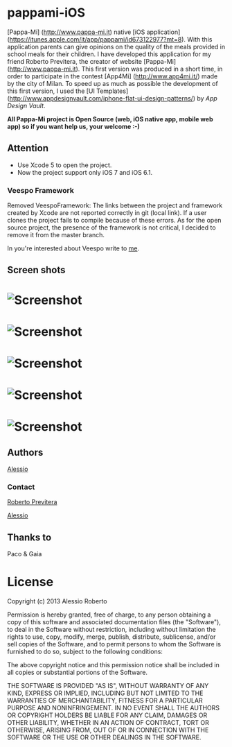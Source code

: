 pappami-iOS
===========

[Pappa-Mi] (http://www.pappa-mi.it) native [iOS application] (https://itunes.apple.com/it/app/pappami/id673122977?mt=8). With this application parents can give opinions on the quality of the meals provided in school meals for their children.
I have developed this application for my friend Roberto Previtera, the creator of website [Pappa-Mi] (http://www.pappa-mi.it).
This first version was produced in a short time, in order to participate in the contest [App4Mi] (http://www.app4mi.it/) made ​​by the city of Milan.
To speed up as much as possible the development of this first version, I used the [UI Templates] (http://www.appdesignvault.com/iphone-flat-ui-design-patterns/) by *App Design Vault*.

**All Pappa-Mi project is Open Source (web, iOS native app, mobile web app) so if you want help us, your welcome :-)**

## Attention

- Use Xcode 5 to open the project.
- Now the project support only iOS 7 and iOS 6.1.

### Veespo Framework

Removed VeespoFramework: 
The links between the project and framework created by Xcode are not reported correctly in git (local link). If a user clones the project fails to compile because of these errors. 
As for the open source project, the presence of the framework is not critical, I decided to remove it from the master branch.

In you're interested about Veespo write to [me](mailto:robero@veespo.com).

## Screen shots
# ![Screenshot](https://raw.github.com/darthpelo/pappami-iOS/master/Images/login.png)
# ![Screenshot](https://raw.github.com/darthpelo/pappami-iOS/master/Images/menu.png)
# ![Screenshot](https://raw.github.com/darthpelo/pappami-iOS/master/Images/list.png)
# ![Screenshot](https://raw.github.com/darthpelo/pappami-iOS/master/Images/dish.png)
# ![Screenshot](https://raw.github.com/darthpelo/pappami-iOS/master/Images/news.png)

## Authors

[Alessio](mailto:roberto@veespo.com)

### Contact

[Roberto Previtera](mailto:roberto.previtera@gmail.com)

[Alessio](mailto:roberto@veespo.com)

## Thanks to

Paco & Gaia

# License

Copyright (c) 2013 Alessio Roberto

Permission is hereby granted, free of charge, to any person obtaining a copy
of this software and associated documentation files (the "Software"), to deal
in the Software without restriction, including without limitation the rights
to use, copy, modify, merge, publish, distribute, sublicense, and/or sell
copies of the Software, and to permit persons to whom the Software is
furnished to do so, subject to the following conditions:

The above copyright notice and this permission notice shall be included in
all copies or substantial portions of the Software.

THE SOFTWARE IS PROVIDED "AS IS", WITHOUT WARRANTY OF ANY KIND, EXPRESS OR
IMPLIED, INCLUDING BUT NOT LIMITED TO THE WARRANTIES OF MERCHANTABILITY,
FITNESS FOR A PARTICULAR PURPOSE AND NONINFRINGEMENT. IN NO EVENT SHALL THE
AUTHORS OR COPYRIGHT HOLDERS BE LIABLE FOR ANY CLAIM, DAMAGES OR OTHER
LIABILITY, WHETHER IN AN ACTION OF CONTRACT, TORT OR OTHERWISE, ARISING FROM,
OUT OF OR IN CONNECTION WITH THE SOFTWARE OR THE USE OR OTHER DEALINGS IN
THE SOFTWARE.
